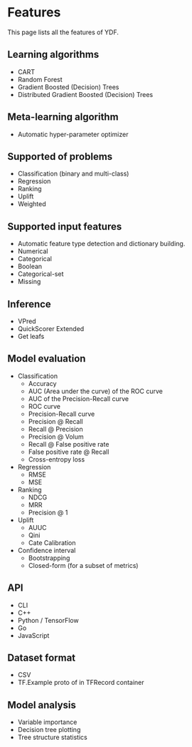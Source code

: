 # Features

This page lists all the features of YDF.

## Learning algorithms

-   CART
-   Random Forest
-   Gradient Boosted (Decision) Trees
-   Distributed Gradient Boosted (Decision) Trees

## Meta-learning algorithm

-   Automatic hyper-parameter optimizer

## Supported of problems

-   Classification (binary and multi-class)
-   Regression
-   Ranking
-   Uplift
-   Weighted

## Supported input features

-   Automatic feature type detection and dictionary building.
-   Numerical
-   Categorical
-   Boolean
-   Categorical-set
-   Missing

## Inference

-   VPred
-   QuickScorer Extended
-   Get leafs

## Model evaluation

-   Classification
    -   Accuracy
    -   AUC (Area under the curve) of the ROC curve
    -   AUC of the Precision-Recall curve
    -   ROC curve
    -   Precision-Recall curve
    -   Precision @ Recall
    -   Recall @ Precision
    -   Precision @ Volum
    -   Recall @ False positive rate
    -   False positive rate @ Recall
    -   Cross-entropy loss
-   Regression
    -   RMSE
    -   MSE
-   Ranking
    -   NDCG
    -   MRR
    -   Precision @ 1
-   Uplift
    -   AUUC
    -   Qini
    -   Cate Calibration
-   Confidence interval
    -   Bootstrapping
    -   Closed-form (for a subset of metrics)

## API

-   CLI
-   C++
-   Python / TensorFlow
-   Go
-   JavaScript

## Dataset format

-   CSV
-   TF.Example proto of in TFRecord container

## Model analysis

-   Variable importance
-   Decision tree plotting
-   Tree structure statistics

